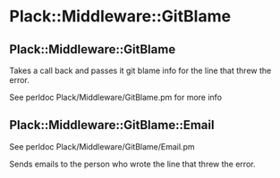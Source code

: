 Plack::Middleware::GitBlame
===========================

Plack::Middleware::GitBlame
---------------------------

Takes a call back and passes it git blame info for the line that threw the
error.

See perldoc Plack/Middleware/GitBlame.pm for more info

Plack::Middleware::GitBlame::Email
----------------------------------

See perldoc Plack/Middleware/GitBlame/Email.pm

Sends emails to the person who wrote the line that threw the error.
